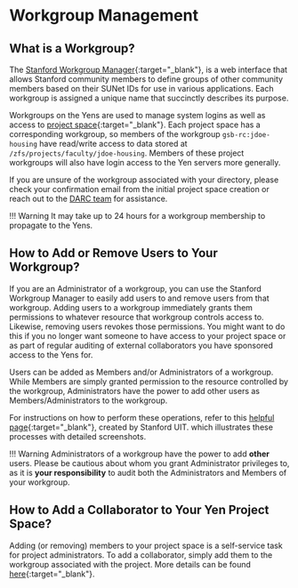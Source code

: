 # Workgroup Management

## What is a Workgroup?

The [Stanford Workgroup Manager](https://workgroup.stanford.edu/){:target="_blank"}, is a web interface that allows Stanford community members to define groups of other community members based on their SUNet IDs for use in various applications. Each workgroup is assigned a unique name that succinctly describes its purpose. 

Workgroups on the Yens are used to manage system logins as well as access to [project space](/_policies/darc){:target="_blank"}. Each project space has a corresponding workgroup, so members of the workgroup `gsb-rc:jdoe-housing` have read/write access to data stored at `/zfs/projects/faculty/jdoe-housing`. Members of these project workgroups will also have login access to the Yen servers more generally.

If you are unsure of the workgroup associated with your directory, please check your confirmation email from the initial project space creation or reach out to the [DARC team](mailto:gsb_darcresearch@stanford.edu) for assistance.

!!! Warning
    It may take up to 24 hours for a workgroup membership to propagate to the Yens.

## How to Add or Remove Users to Your Workgroup?

If you are an Administrator of a workgroup, you can use the Stanford Workgroup Manager to easily add users to and remove users from that workgroup. Adding users to a workgroup immediately grants them permissions to whatever resource that workgroup controls access to. Likewise, removing users revokes those permissions. You might want to do this if you no longer want someone to have access to your project space or as part of regular auditing of external collaborators you have sponsored access to the Yens for.

Users can be added as Members and/or Administrators of a workgroup. While Members are simply granted permission to the resource controlled by the workgroup, Administrators have the power to add other users as Members/Administrators to the workgroup.

For instructions on how to perform these operations, refer to this [helpful page](https://uit.stanford.edu/service/workgroup/add-remove-members){:target="_blank"}, created by Stanford UIT. which illustrates these processes with detailed screenshots.

!!! Warning
    Administrators of a workgroup have the power to add **other** users. Please be cautious about whom you grant Administrator privileges to, as it is **your responsibility** to audit both the Administrators and Members of your workgroup.

## How to Add a Collaborator to Your Yen Project Space?

Adding (or removing) members to your project space is a self-service task for project administrators. To add a collaborator, simply add them to the workgroup associated with the project. More details can be found [here](/_policies/collaborators){:target="_blank"}.
